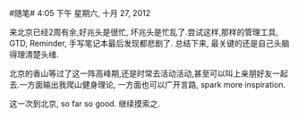 #随笔#
4:05 下午 星期六, 十月 27, 2012

来北京已经2周有余,好兆头是很忙, 坏兆头是忙乱了.尝试这样,那样的管理工具, GTD, Reminder, 手写笔记本最后发现都悲剧了. 总结下来, 最关键的还是自己头脑得理清楚头绪. 

北京的香山等过了这一阵高峰期,还是时常去活动活动,甚至可以叫上亲朋好友一起去.一方面输出我爬山健身理论, 一方面也可以广开言路, spark more inspiration.

这一次到北京, so far so good. 继续摸索之.
